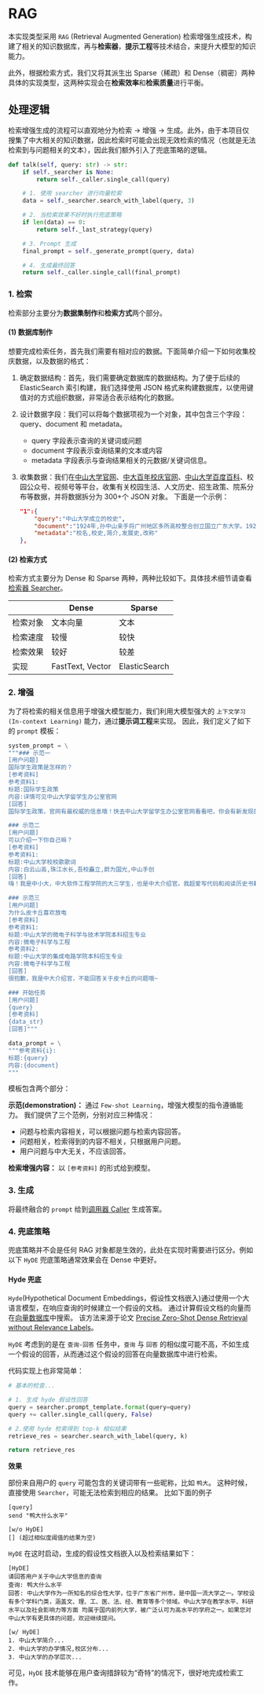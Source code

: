 # RAG

本实现类型采用 `RAG` (Retrieval Augmented Generation) 检索增强生成技术，构建了相关的知识数据库，再与**检索器**，**提示工程**等技术结合，来提升大模型的知识能力。

此外，根据检索方式，我们又将其派生出 Sparse（稀疏）和 Dense（稠密）两种具体的实现类型，这两种实现会在**检索效率**和**检索质量**进行平衡。

## 处理逻辑

检索增强生成的流程可以直观地分为检索 -> 增强 -> 生成。此外，由于本项目仅搜集了中大相关的知识数据，因此检索时可能会出现无效检索的情况（也就是无法检索到与问题相关的文本），因此我们额外引入了兜底策略的逻辑。

```python
def talk(self, query: str) -> str:
    if self._searcher is None:
        return self._caller.single_call(query)

    # 1. 使用 searcher 进行向量检索
    data = self._searcher.search_with_label(query, 3)

    # 2. 当检索效果不好时执行兜底策略
    if len(data) == 0:
        return self._last_strategy(query)

    # 3. Prompt 生成
    final_prompt = self._generate_prompt(query, data)

    # 4. 生成最终回答
    return self._caller.single_call(final_prompt)
```

### 1. 检索

检索部分主要分为**数据集制作**和**检索方式**两个部分。

#### (1) 数据库制作

想要完成检索任务，首先我们需要有相对应的数据。下面简单介绍一下如何收集校庆数据，以及数据的格式：

1. 确定数据结构：首先，我们需要确定数据库的数据结构。为了便于后续的 ElasticSearch 索引构建，我们选择使用 JSON 格式来构建数据库，以使用键值对的方式组织数据，非常适合表示结构化的数据。
2. 设计数据字段：我们可以将每个数据项视为一个对象，其中包含三个字段：query、document 和 metadata。

   - query 字段表示查询的关键词或问题
   - document 字段表示查询结果的文本或内容
   - metadata 字段表示与查询结果相关的元数据/关键词信息。

3. 收集数据：我们在[中山大学官网](https://www.sysu.edu.cn/)、[中大百年校庆官网](https://sysu100.sysu.edu.cn/)、[中山大学百度百科](https://baike.baidu.com/item/%E4%B8%AD%E5%B1%B1%E5%A4%A7%E5%AD%A6/5672)、校园公众号、视频号等平台，收集有关校园生活、人文历史、招生政策、院系分布等数据，并将数据拆分为 300+个 JSON 对象。
   下面是一个示例：

   ```json
   "1":{
       "query":"中山大学成立的校史",
       "document":"1924年,孙中山亲手将广州地区多所高校整合创立国立广东大学。1926年定名为国立中山大学。如今该校由1952年院系调整后分设的中山大学和中山医科大学于2001年10月合并而成。",
       "metadata":"校名,校史,简介,发展史,改称"
   },
   ```

#### (2) 检索方式

<!-- 关键词提取逻辑放到稀疏检索部分 -->

检索方式主要分为 Dense 和 Sparse 两种，两种比较如下。具体技术细节请查看 [检索器 Searcher](module/bot/README.md)。

|          | Dense            | Sparse        |
| -------- | ---------------- | ------------- |
| 检索对象 | 文本向量         | 文本          |
| 检索速度 | 较慢             | 较快          |
| 检索效果 | 较好             | 较差          |
| 实现     | FastText, Vector | ElasticSearch |

### 2. 增强

为了将检索的相关信息用于增强大模型能力，我们利用大模型强大的 `上下文学习(In-context Learning)` 能力，通过**提示词工程**来实现。
因此，我们定义了如下的 `prompt` 模板：

```python
system_prompt = \
"""### 示范一
[用户问题]
国际学生政策是怎样的？
[参考资料]
参考资料1:
标题:国际学生政策
内容:详情可见中山大学留学生办公室官网
[回答]
国际学生政策，官网有最权威的信息哦！快去中山大学留学生办公室官网看看吧，你会有新发现的！

### 示范二
[用户问题]
可以介绍一下你自己嘛？
[参考资料]
参考资料1:
标题:中山大学校校歌歌词
内容:白云山高,珠江水长,吾校矗立,蔚为国光,中山手创
[回答]
嗨！我是中小大，中大软件工程学院的大三学生，也是中大介绍官。我超爱写代码和阅读历史书籍！

### 示范三
[用户问题]
为什么皮卡丘喜欢放电
[参考资料]
参考资料1:
标题:中山大学的微电子科学与技术学院本科招生专业
内容:微电子科学与工程
参考资料2:
标题:中山大学的集成电路学院本科招生专业
内容:微电子科学与工程
[回答]
很抱歉，我是中大介绍官，不能回答关于皮卡丘的问题哦~

### 开始任务
[用户问题]
{query}
[参考资料]
{data_str}
[回答]"""

data_prompt = \
"""参考资料{i}:
标题:{query}
内容:{document}
"""
```

模板包含两个部分：

**示范(demonstration)：** 通过 `Few-shot Learning`，增强大模型的指令遵循能力。
我们提供了三个范例，分别对应三种情况：

- 问题与检索内容相关，可以根据问题与检索内容回答。
- 问题相关，检索得到的内容不相关，只根据用户问题。
- 用户问题与中大无关，不应该回答。

**检索增强内容：** 以 `[参考资料]` 的形式给到模型。

### 3. 生成

将最终融合的 `prompt` 给到[调用器 Caller](#调用器-caller) 生成答案。

### 4. 兜底策略

兜底策略并不会是任何 RAG 对象都是生效的，此处在实现时需要进行区分。例如以下 `HyDE` 兜底策略通常效果会在 Dense 中更好。

#### Hyde 兜底

`Hyde`(Hypothetical Document Embeddings，假设性文档嵌入)通过使用一个大语言模型，在响应查询的时候建立一个假设的文档。
通过计算假设文档的向量而在[向量数据库](#2-vector-similarity)中搜索。
该方法来源于论文 [Precise Zero-Shot Dense Retrieval without Relevance Labels](https://arxiv.org/abs/2212.10496)。

`HyDE` 考虑到的是在 `查询-回答` 任务中，`查询` 与 `回答` 的相似度可能不高，不如生成一个假设的回答，从而通过这个假设的回答在向量数据库中进行检索。

代码实现上也非常简单：

```python
# 基本的检查...

# 1. 生成 hyde 假设性回答
query = searcher.prompt_template.format(query=query)
query += caller.single_call(query, False)

# 2.使用 hyde 检索得到 top-k 相似结果
retrieve_res = searcher.search_with_label(query, k)

return retrieve_res
```

**效果**

部份来自用户的 `query` 可能包含的关键词带有一些昵称，比如 `鸭大`。
这种时候，直接使用 `Searcher`，可能无法检索到相应的结果。
比如下面的例子

```
[query]
send "鸭大什么水平" 

[w/o HyDE]
[] (超过相似度阈值的结果为空)
```

`HyDE` 在这时启动，生成的假设性文档嵌入以及检索结果如下：

```
[HyDE]
请回答用户关于中山大学信息的查询
查询: 鸭大什么水平
回答: 中山大学作为一所知名的综合性大学，位于广东省广州市，是中国一流大学之一。学校设有多个学科门类，涵盖文、理、工、医、法、经、教育等多个领域。中山大学在教学水平、科研水平以及社会影响力等方面 均属于国内前列大学，被广泛认可为高水平的学府之一。如果您对中山大学有更具体的问题，欢迎继续提问。

[w/ HyDE]
1. 中山大学简介...
2. 中山大学的办学情况,校区分布...
3. 中山大学的办学层次...
```

可见，`HyDE` 技术能够在用户查询措辞较为“奇特”的情况下，很好地完成检索工作。